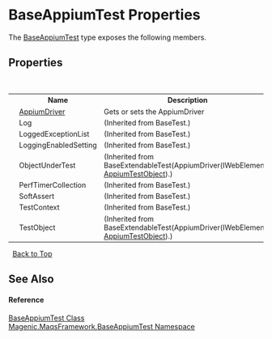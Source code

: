 # BaseAppiumTest Properties
 

The <a href="#/MAQS_4/Appium_AUTOGENERATED/BaseAppiumTest_Class">BaseAppiumTest</a> type exposes the following members.


## Properties
&nbsp;<table><tr><th></th><th>Name</th><th>Description</th></tr><tr><td>![Public property](media/pubproperty.gif "Public property")</td><td><a href="#/MAQS_4/Appium_AUTOGENERATED/BaseAppiumTest-AppiumDriver_Property">AppiumDriver</a></td><td>
Gets or sets the AppiumDriver</td></tr><tr><td>![Public property](media/pubproperty.gif "Public property")</td><td>Log</td><td> (Inherited from BaseTest.)</td></tr><tr><td>![Public property](media/pubproperty.gif "Public property")</td><td>LoggedExceptionList</td><td> (Inherited from BaseTest.)</td></tr><tr><td>![Protected property](media/protproperty.gif "Protected property")</td><td>LoggingEnabledSetting</td><td> (Inherited from BaseTest.)</td></tr><tr><td>![Protected property](media/protproperty.gif "Protected property")</td><td>ObjectUnderTest</td><td> (Inherited from BaseExtendableTest(AppiumDriver(IWebElement), <a href="#/MAQS_4/Appium_AUTOGENERATED/AppiumTestObject_Class">AppiumTestObject</a>).)</td></tr><tr><td>![Public property](media/pubproperty.gif "Public property")</td><td>PerfTimerCollection</td><td> (Inherited from BaseTest.)</td></tr><tr><td>![Public property](media/pubproperty.gif "Public property")</td><td>SoftAssert</td><td> (Inherited from BaseTest.)</td></tr><tr><td>![Public property](media/pubproperty.gif "Public property")</td><td>TestContext</td><td> (Inherited from BaseTest.)</td></tr><tr><td>![Protected property](media/protproperty.gif "Protected property")</td><td>TestObject</td><td> (Inherited from BaseExtendableTest(AppiumDriver(IWebElement), <a href="#/MAQS_4/Appium_AUTOGENERATED/AppiumTestObject_Class">AppiumTestObject</a>).)</td></tr></table>&nbsp;
<a href="#baseappiumtest-properties">Back to Top</a>

## See Also


#### Reference
<a href="#/MAQS_4/Appium_AUTOGENERATED/BaseAppiumTest_Class">BaseAppiumTest Class</a><br /><a href="#/MAQS_4/Appium_AUTOGENERATED/Magenic-MaqsFramework-BaseAppiumTest_Namespace">Magenic.MaqsFramework.BaseAppiumTest Namespace</a><br />